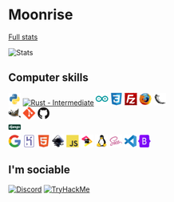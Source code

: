# Moonrise
[Full stats](https://github.com/PetitPotiron/PetitPotiron/stats.md)

![Stats](https://github-readme-stats.vercel.app/api?username=PetitPotiron&show_icons=true&theme=midnight-purple)

## Computer skills
<a href="https://python.org"><img src="https://raw.githubusercontent.com/devicons/devicon/master/icons/python/python-original.svg" width="25px" height="25px" alt="Python - Intermediate"></a>
<a href="https://rust-lang.org"><img src="https://www.rust-lang.org/logos/rust-logo-blk.svg" width="25px" height="25px" alt="Rust - Intermediate"></a>
<a href="https://arduino.cc"><img src="https://raw.githubusercontent.com/devicons/devicon/master/icons/arduino/arduino-original.svg" width="25px" height="25px" alt="Arduino - Beginner"></a>
<a href="https://w3.org/Style/CSS"><img src="https://raw.githubusercontent.com/devicons/devicon/master/icons/css3/css3-original.svg" width="25px" height="25px" alt="CSS 3 - Intermediate"></a>
<a href="https://filezilla-project.org/"><img src="https://raw.githubusercontent.com/devicons/devicon/master/icons/filezilla/filezilla-plain.svg" width="25px" height="25px" alt="FileZilla - Beginner"></a>
<a href="https://firefox.com"><img src="https://raw.githubusercontent.com/devicons/devicon/master/icons/firefox/firefox-original.svg" width="25px" height="25px" alt="Firefox - Expert"></a>
<a href="https://flask.palletsprojects.com"><img src="https://raw.githubusercontent.com/devicons/devicon/master/icons/flask/flask-original.svg" width="25px" height="25px" alt="Flask - Intermediate"></a>  
<a href="https://gimp.org"><img src="https://raw.githubusercontent.com/devicons/devicon/master/icons/gimp/gimp-original.svg" width="25px" height="25px" alt="Gimp - Intermediate"></a>
<a href="https://git-scm.com"><img src="https://raw.githubusercontent.com/devicons/devicon/master/icons/git/git-original.svg" width="25px" height="25px" alt="Git - Beginner"></a>
<a href="https://github.com"><img src="https://raw.githubusercontent.com/devicons/devicon/master/icons/github/github-original.svg" width="25px" height="25px" alt="Github - Intermediate"></a>              
<a href="https://djangoproject.com"><img src="https://raw.githubusercontent.com/devicons/devicon/master/icons/django/django-original.svg" width="25px" height="25px" alt="Django - Beginner"></a>           
<a href="https://google.com"><img src="https://raw.githubusercontent.com/devicons/devicon/master/icons/google/google-original.svg" width="25px" height="25px" alt="Google - Expert"></a>
<a href="https://heroku.com"><img src="https://raw.githubusercontent.com/devicons/devicon/master/icons/heroku/heroku-original.svg" width="25px" height="25px" alt="Heroku - Intermediate"></a>
<a href="https://www.w3.org/html"><img src="https://raw.githubusercontent.com/devicons/devicon/master/icons/html5/html5-original.svg" width="25px" height="25px" alt="HTML 5 - Expert"></a>
<a href="https://inkscape.org"><img src="https://raw.githubusercontent.com/devicons/devicon/master/icons/inkscape/inkscape-original.svg" width="25px" height="25px" alt="Inkscape - Beginner"></a>
<a href="https://nodejs.org"><img src="https://raw.githubusercontent.com/devicons/devicon/master/icons/javascript/javascript-original.svg" width="25px" height="25px" alt="Node.js & JavaScript - Intermediate"></a>
<a href="https://www.jetbrains.com"><img src="https://raw.githubusercontent.com/devicons/devicon/master/icons/jetbrains/jetbrains-original.svg" width="25px" height="25px" alt="JetBrains - Expert"></a>
<a href="https://www.gnu.org/"><img src="https://raw.githubusercontent.com/devicons/devicon/master/icons/linux/linux-original.svg" width="25px" height="25px" alt="GNU Linux - Beginner"></a>
<a href="https://sass-lang.com"><img src="https://raw.githubusercontent.com/devicons/devicon/master/icons/sass/sass-original.svg" width="25px" height="25px" alt="Sass - Beginner"></a>
<a href="https://code.visualstudio.com/"><img src="https://raw.githubusercontent.com/devicons/devicon/master/icons/vscode/vscode-original.svg" width="25px" height="25px" alt="Visual Studio Code - Intermediate"></a>
<a href="https://getbootstrap.com"><img src="https://raw.githubusercontent.com/devicons/devicon/master/icons/bootstrap/bootstrap-original.svg" width="25px" height="25px" alt="Bootstrap - Intermediate"></a>
  
## I'm sociable
[![Discord](https://discord.com/assets/3437c10597c1526c3dbd98c737c2bcae.svg)](https://discord.com/users/715826047949471785) [![TryHackMe](https://tryhackme-badges.s3.amazonaws.com/PetitPotiron.png)](https://tryhackme.com/p/PetitPotiron)
